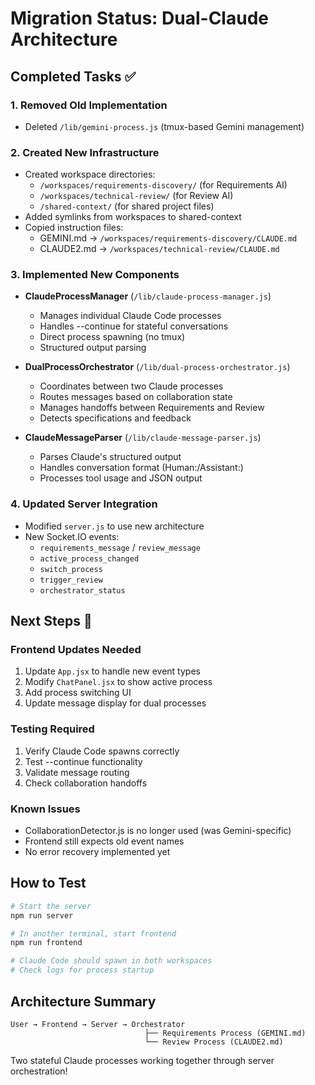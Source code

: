 # Migration Status: Dual-Claude Architecture

## Completed Tasks ✅

### 1. Removed Old Implementation
- Deleted `/lib/gemini-process.js` (tmux-based Gemini management)

### 2. Created New Infrastructure
- Created workspace directories:
  - `/workspaces/requirements-discovery/` (for Requirements AI)
  - `/workspaces/technical-review/` (for Review AI)
  - `/shared-context/` (for shared project files)
- Added symlinks from workspaces to shared-context
- Copied instruction files:
  - GEMINI.md → `/workspaces/requirements-discovery/CLAUDE.md`
  - CLAUDE2.md → `/workspaces/technical-review/CLAUDE.md`

### 3. Implemented New Components
- **ClaudeProcessManager** (`/lib/claude-process-manager.js`)
  - Manages individual Claude Code processes
  - Handles --continue for stateful conversations
  - Direct process spawning (no tmux)
  - Structured output parsing

- **DualProcessOrchestrator** (`/lib/dual-process-orchestrator.js`)
  - Coordinates between two Claude processes
  - Routes messages based on collaboration state
  - Manages handoffs between Requirements and Review
  - Detects specifications and feedback

- **ClaudeMessageParser** (`/lib/claude-message-parser.js`)
  - Parses Claude's structured output
  - Handles conversation format (Human:/Assistant:)
  - Processes tool usage and JSON output

### 4. Updated Server Integration
- Modified `server.js` to use new architecture
- New Socket.IO events:
  - `requirements_message` / `review_message`
  - `active_process_changed`
  - `switch_process`
  - `trigger_review`
  - `orchestrator_status`

## Next Steps 🚀

### Frontend Updates Needed
1. Update `App.jsx` to handle new event types
2. Modify `ChatPanel.jsx` to show active process
3. Add process switching UI
4. Update message display for dual processes

### Testing Required
1. Verify Claude Code spawns correctly
2. Test --continue functionality
3. Validate message routing
4. Check collaboration handoffs

### Known Issues
- CollaborationDetector.js is no longer used (was Gemini-specific)
- Frontend still expects old event names
- No error recovery implemented yet

## How to Test

```bash
# Start the server
npm run server

# In another terminal, start frontend
npm run frontend

# Claude Code should spawn in both workspaces
# Check logs for process startup
```

## Architecture Summary

```
User → Frontend → Server → Orchestrator
                              ├── Requirements Process (GEMINI.md)
                              └── Review Process (CLAUDE2.md)
```

Two stateful Claude processes working together through server orchestration!